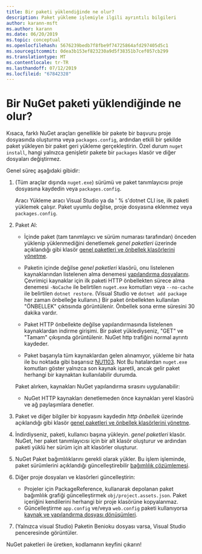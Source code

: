 ```yaml
---
title: Bir paketi yüklendiğinde ne olur?
description: Paket yükleme işlemiyle ilgili ayrıntılı bilgileri
author: karann-msft
ms.author: karann
ms.date: 06/20/2019
ms.topic: conceptual
ms.openlocfilehash: 5676239bedb7f8fbe9f74725864afd297405d5c1
ms.sourcegitcommit: 0dea3b153ef823230a9d5f38351b7cef057cb299
ms.translationtype: MT
ms.contentlocale: tr-TR
ms.lasthandoff: 07/12/2019
ms.locfileid: "67842328"
---
```

# <a name="what-happens-when-a-nuget-package-is-installed"></a>Bir NuGet paketi yüklendiğinde ne olur?

Kısaca, farklı NuGet araçları genellikle bir pakete bir başvuru proje dosyasında oluşturma veya `packages.config`, ardından etkili bir şekilde paket yükleyen bir paket geri yükleme gerçekleştirin. Özel durum `nuget install`, hangi yalnızca genişletir pakete bir `packages` klasör ve diğer dosyaları değiştirmez.

Genel süreç aşağıdaki gibidir:

1. (Tüm araçlar dışında `nuget.exe`) sürümü ve paket tanımlayıcısı proje dosyasına kaydedin veya `packages.config`.

   Aracı Yükleme aracı Visual Studio ya da ' % s'dotnet CLI ise, ilk paketi yüklemek çalışır. Paket uyumlu değilse, proje dosyasına eklenmez veya `packages.config`.

2. Paket Al:
   - İçinde paket (tam tanımlayıcı ve sürüm numarası tarafından) önceden yüklenip yüklenmediğini denetlemek *genel paketleri* üzerinde açıklandığı gibi klasör [genel paketleri ve önbellek klasörlerini yönetme](../consume-packages/managing-the-global-packages-and-cache-folders.md).

   - Paketin içinde değilse *genel paketleri* klasörü, onu listelenen kaynaklarından listelenen alma denemesi [yapılandırma dosyalarını](../consume-packages/Configuring-NuGet-Behavior.md). Çevrimiçi kaynaklar için ilk paketi HTTP önbellekten sürece alma denemesi `-NoCache` ile belirtilen `nuget.exe` komutları veya `--no-cache` ile belirtilen `dotnet restore`. (Visual Studio ve `dotnet add package` her zaman önbelleğe kullanın.) Bir paket önbellekten kullanılan "ÖNBELLEK" çıktısında görüntülenir. Önbellek sona erme süresini 30 dakika vardır.

   - Paket HTTP önbellekte değilse yapılandırmasında listelenen kaynaklardan indirme girişimi. Bir paket yüklediyseniz, "GET" ve "Tamam" çıkışında görüntülenir. NuGet http trafiğini normal ayrıntı kaydeder.

   - Paket başarıyla tüm kaynaklardan gelen alınamıyor, yükleme bir hata ile bu noktada gibi başarısız [NU1103](../reference/errors-and-warnings/NU1103.md). Not Bu hatalardan `nuget.exe` komutları göster yalnızca son kaynak işaretli, ancak gelir paket herhangi bir kaynaktan kullanılabilir durumda.

   Paket alırken, kaynakları NuGet yapılandırma sırasını uygulanabilir:

   - NuGet HTTP kaynakları denetlemeden önce kaynakları yerel klasörü ve ağ paylaşımlara denetler.

3. Paket ve diğer bilgiler bir kopyasını kaydedin *http önbellek* üzerinde açıklandığı gibi klasör [genel paketleri ve önbellek klasörlerini yönetme](../consume-packages/managing-the-global-packages-and-cache-folders.md).

4. İndirdiyseniz, paketi, kullanıcı başına yükleyin. *genel paketleri* klasör. NuGet, her paket tanımlayıcısı için bir alt klasör oluşturur ve ardından paketi yüklü her sürüm için alt klasörler oluşturur.

5. NuGet Paket bağımlılıklarını gerekli olarak yükler. Bu işlem işleminde, paket sürümlerini açıklandığı güncelleştirebilir [bağımlılık çözümlemesi](../consume-packages/dependency-resolution.md).

6. Diğer proje dosyaları ve klasörleri güncelleştirin:

    - Projeler için PackageReference, kullanarak depolanan paket bağımlılık grafiği güncelleştirmek `obj/project.assets.json`. Paket içeriğini kendilerini herhangi bir proje klasörüne kopyalanmaz.
    - Güncelleştirme `app.config` ve/veya `web.config` paketi kullanıyorsa [kaynak ve yapılandırma dosyası dönüşümleri](../create-packages/source-and-config-file-transformations.md).

7. (Yalnızca visual Studio) Paketin Benioku dosyası varsa, Visual Studio penceresinde görüntüler.

NuGet paketleri ile üretken, kodlamanın keyfini çıkarın!
